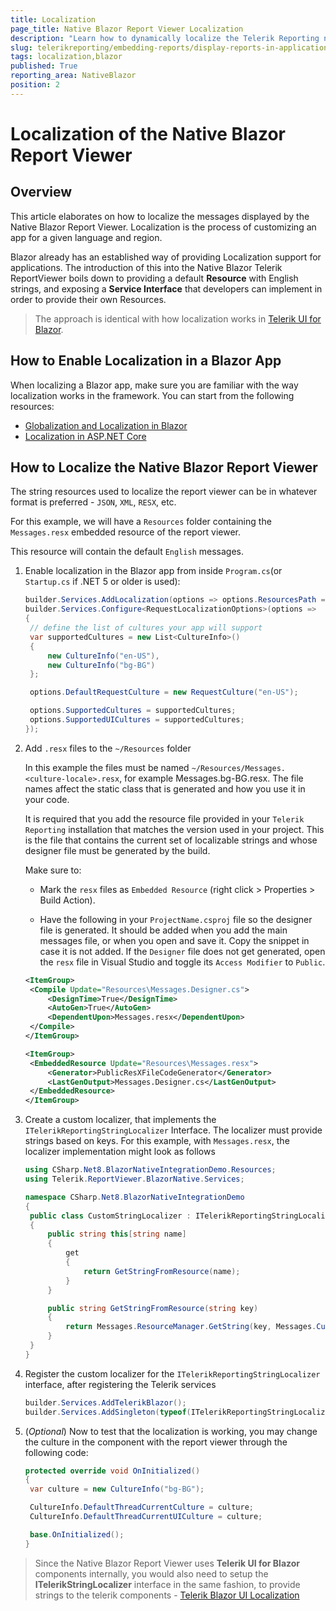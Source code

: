 ```yaml
---
title: Localization
page_title: Native Blazor Report Viewer Localization
description: "Learn how to dynamically localize the Telerik Reporting native Blazor Report Viewer messages for multiple languages."
slug: telerikreporting/embedding-reports/display-reports-in-applications/web-application/native-blazor-report-viewer/localization
tags: localization,blazor
published: True
reporting_area: NativeBlazor
position: 2
---
```


# Localization of the Native Blazor Report Viewer

## Overview

This article elaborates on how to localize the messages displayed by the Native Blazor Report Viewer. Localization is the process of customizing an app for a given language and region.

Blazor already has an established way of providing Localization support for applications. The introduction of this into the Native Blazor Telerik ReportViewer boils down to providing a default **Resource** with English strings, and exposing a **Service Interface** that developers can implement in order to provide their own Resources.

> The approach is identical with how localization works in [Telerik UI for Blazor](https://www.telerik.com/blazor-ui).

## How to Enable Localization in a Blazor App

When localizing a Blazor app, make sure you are familiar with the way localization works in the framework. You can start from the following resources:

- [Globalization and Localization in Blazor](https://learn.microsoft.com/en-us/aspnet/core/blazor/globalization-localization?view=aspnetcore-6.0&pivots=server)
- [Localization in ASP.NET Core](https://learn.microsoft.com/en-us/aspnet/core/fundamentals/localization?view=aspnetcore-6.0)

## How to Localize the Native Blazor Report Viewer

The string resources used to localize the report viewer can be in whatever format is preferred - `JSON`, `XML`, `RESX`, etc.

For this example, we will have a `Resources` folder containing the `Messages.resx` embedded resource of the report viewer.

This resource will contain the default `English` messages.

1. Enable localization in the Blazor app from inside `Program.cs`(or `Startup.cs` if .NET 5 or older is used):

   ```C#
   builder.Services.AddLocalization(options => options.ResourcesPath = "Resources");
   builder.Services.Configure<RequestLocalizationOptions>(options =>
   {
   	// define the list of cultures your app will support
   	var supportedCultures = new List<CultureInfo>()
   	{
   		new CultureInfo("en-US"),
   		new CultureInfo("bg-BG")
   	};

   	options.DefaultRequestCulture = new RequestCulture("en-US");

   	options.SupportedCultures = supportedCultures;
   	options.SupportedUICultures = supportedCultures;
   });
   ```

2. Add `.resx` files to the `~/Resources` folder

   In this example the files must be named `~/Resources/Messages.<culture-locale>.resx`, for example Messages.bg-BG.resx. The file names affect the static class that is generated and how you use it in your code.

   It is required that you add the resource file provided in your `Telerik Reporting` installation that matches the version used in your project. This is the file that contains the current set of localizable strings and whose designer file must be generated by the build.

   Make sure to:

   - Mark the `resx` files as `Embedded Resource` (right click > Properties > Build Action).

   - Have the following in your `ProjectName.csproj` file so the designer file is generated. It should be added when you add the main messages file, or when you open and save it. Copy the snippet in case it is not added. If the `Designer` file does not get generated, open the `resx` file in Visual Studio and toggle its `Access Modifier` to `Public`.

   ```XML
   <ItemGroup>
   	<Compile Update="Resources\Messages.Designer.cs">
   		<DesignTime>True</DesignTime>
   		<AutoGen>True</AutoGen>
   		<DependentUpon>Messages.resx</DependentUpon>
   	</Compile>
   </ItemGroup>

   <ItemGroup>
   	<EmbeddedResource Update="Resources\Messages.resx">
   		<Generator>PublicResXFileCodeGenerator</Generator>
   		<LastGenOutput>Messages.Designer.cs</LastGenOutput>
   	</EmbeddedResource>
   </ItemGroup>
   ```

3. Create a custom localizer, that implements the `ITelerikReportingStringLocalizer` Interface. The localizer must provide strings based on keys. For this example, with `Messages.resx`, the localizer implementation might look as follows

   ```C#
   using CSharp.Net8.BlazorNativeIntegrationDemo.Resources;
   using Telerik.ReportViewer.BlazorNative.Services;

   namespace CSharp.Net8.BlazorNativeIntegrationDemo
   {
   	public class CustomStringLocalizer : ITelerikReportingStringLocalizer
   	{
   		public string this[string name]
   		{
   			get
   			{
   				return GetStringFromResource(name);
   			}
   		}

   		public string GetStringFromResource(string key)
   		{
   			return Messages.ResourceManager.GetString(key, Messages.Culture);
   		}
   	}
   }
   ```

4. Register the custom localizer for the `ITelerikReportingStringLocalizer` interface, after registering the Telerik services

   ```C#
   builder.Services.AddTelerikBlazor();
   builder.Services.AddSingleton(typeof(ITelerikReportingStringLocalizer), typeof(CustomStringLocalizer));
   ```

5. (_Optional_) Now to test that the localization is working, you may change the culture in the component with the report viewer through the following code:

   ```C#
   protected override void OnInitialized()
   {
   	var culture = new CultureInfo("bg-BG");

   	CultureInfo.DefaultThreadCurrentCulture = culture;
   	CultureInfo.DefaultThreadCurrentUICulture = culture;

   	base.OnInitialized();
   }
   ```

> Since the Native Blazor Report Viewer uses **Telerik UI for Blazor** components internally, you would also need to setup the **ITelerikStringLocalizer** interface in the same fashion, to provide strings to the telerik components - [Telerik Blazor UI Localization](https://docs.telerik.com/blazor-ui/globalization/localization)

